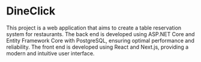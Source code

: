 # DineClick
This project is a web application that aims to create a table reservation system for restaurants. The back end is developed using ASP.NET Core and Entity Framework Core with PostgreSQL, ensuring optimal performance and reliability. The front end is developed using React and Next.js, providing a modern and intuitive user interface.
